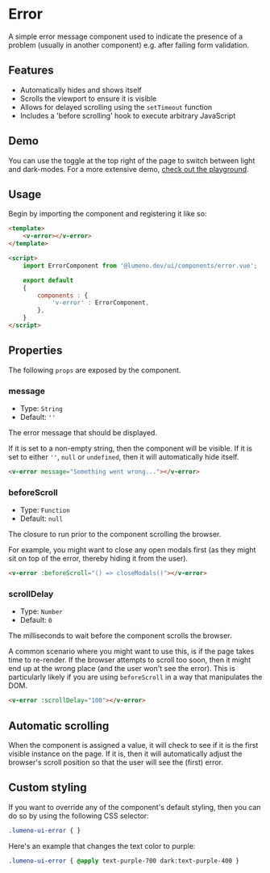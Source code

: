# Error

A simple error message component used to indicate the presence of a problem (usually in another component) e.g. after failing form validation.

## Features

* Automatically hides and shows itself
* Scrolls the viewport to ensure it is visible
* Allows for delayed scrolling using the `setTimeout` function
* Includes a 'before scrolling' hook to execute arbitrary JavaScript

## Demo

You can use the toggle at the top right of the page to switch between light and dark-modes. For a more extensive demo, [check out the playground](/playgrounds/error/index).

<!-- Setup -->
<script setup>
    import ErrorComponent from '../../src/components/error.vue';
</script>

<!-- Demo -->
<div class="bg-gray-100 dark:bg-black flex justify-center rounded-md p-6 mt-8">
    <ClientOnly>
        <ErrorComponent message="This is a test error"></ErrorComponent>
    </ClientOnly>
</div>

## Usage

Begin by importing the component and registering it like so:

```html
<template>
    <v-error></v-error>
</template>

<script>
    import ErrorComponent from '@lumeno.dev/ui/components/error.vue';

    export default
    {
        components : {
            'v-error' : ErrorComponent,
        },
    }
</script>
```

## Properties

The following `props` are exposed by the component.

### message

- Type: `String`
- Default: `''`

The error message that should be displayed.

If it is set to a non-empty string, then the component will be visible. If it is set to either `''`, `null` or `undefined`, then it will automatically hide itself.

```html
<v-error message="Something went wrong..."></v-error>
```

### beforeScroll

- Type: `Function`
- Default: `null`

The closure to run prior to the component scrolling the browser.

For example, you might want to close any open modals first (as they might sit on top of the error, thereby hiding it from the user).

```html
<v-error :beforeScroll="() => closeModals()"></v-error>
```

### scrollDelay

- Type: `Number`
- Default: `0`

The milliseconds to wait before the component scrolls the browser.

A common scenario where you might want to use this, is if the page takes time to re-render. If the browser attempts to scroll too soon, then it might end up at the wrong place (and the user won't see the error). This is particularly likely if you are using `beforeScroll` in a way that manipulates the DOM.

```html
<v-error :scrollDelay="100"></v-error>
```

## Automatic scrolling

When the component is assigned a value, it will check to see if it is the first visible instance on the page. If it is, then it will automatically adjust the browser's scroll position so that the user will see the (first) error.

## Custom styling

If you want to override any of the component's default styling, then you can do so by using the following CSS selector:

```css
.lumeno-ui-error { }
```

Here's an example that changes the text color to purple:

```css
.lumeno-ui-error { @apply text-purple-700 dark:text-purple-400 }
```